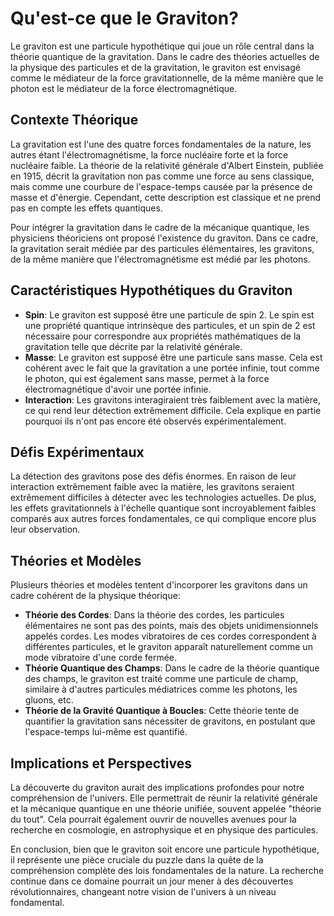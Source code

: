 # Qu'est-ce que le Graviton?

Le graviton est une particule hypothétique qui joue un rôle central dans la théorie quantique de la gravitation. Dans le cadre des théories actuelles de la physique des particules et de la gravitation, le graviton est envisagé comme le médiateur de la force gravitationnelle, de la même manière que le photon est le médiateur de la force électromagnétique.

## Contexte Théorique

La gravitation est l'une des quatre forces fondamentales de la nature, les autres étant l'électromagnétisme, la force nucléaire forte et la force nucléaire faible. La théorie de la relativité générale d'Albert Einstein, publiée en 1915, décrit la gravitation non pas comme une force au sens classique, mais comme une courbure de l'espace-temps causée par la présence de masse et d'énergie. Cependant, cette description est classique et ne prend pas en compte les effets quantiques.

Pour intégrer la gravitation dans le cadre de la mécanique quantique, les physiciens théoriciens ont proposé l'existence du graviton. Dans ce cadre, la gravitation serait médiée par des particules élémentaires, les gravitons, de la même manière que l'électromagnétisme est médié par les photons.

## Caractéristiques Hypothétiques du Graviton

- **Spin**: Le graviton est supposé être une particule de spin 2. Le spin est une propriété quantique intrinsèque des particules, et un spin de 2 est nécessaire pour correspondre aux propriétés mathématiques de la gravitation telle que décrite par la relativité générale.
- **Masse**: Le graviton est supposé être une particule sans masse. Cela est cohérent avec le fait que la gravitation a une portée infinie, tout comme le photon, qui est également sans masse, permet à la force électromagnétique d'avoir une portée infinie.
- **Interaction**: Les gravitons interagiraient très faiblement avec la matière, ce qui rend leur détection extrêmement difficile. Cela explique en partie pourquoi ils n'ont pas encore été observés expérimentalement.

## Défis Expérimentaux

La détection des gravitons pose des défis énormes. En raison de leur interaction extrêmement faible avec la matière, les gravitons seraient extrêmement difficiles à détecter avec les technologies actuelles. De plus, les effets gravitationnels à l'échelle quantique sont incroyablement faibles comparés aux autres forces fondamentales, ce qui complique encore plus leur observation.

## Théories et Modèles

Plusieurs théories et modèles tentent d'incorporer les gravitons dans un cadre cohérent de la physique théorique:

- **Théorie des Cordes**: Dans la théorie des cordes, les particules élémentaires ne sont pas des points, mais des objets unidimensionnels appelés cordes. Les modes vibratoires de ces cordes correspondent à différentes particules, et le graviton apparaît naturellement comme un mode vibratoire d'une corde fermée.
- **Théorie Quantique des Champs**: Dans le cadre de la théorie quantique des champs, le graviton est traité comme une particule de champ, similaire à d'autres particules médiatrices comme les photons, les gluons, etc.
- **Théorie de la Gravité Quantique à Boucles**: Cette théorie tente de quantifier la gravitation sans nécessiter de gravitons, en postulant que l'espace-temps lui-même est quantifié.

## Implications et Perspectives

La découverte du graviton aurait des implications profondes pour notre compréhension de l'univers. Elle permettrait de réunir la relativité générale et la mécanique quantique en une théorie unifiée, souvent appelée "théorie du tout". Cela pourrait également ouvrir de nouvelles avenues pour la recherche en cosmologie, en astrophysique et en physique des particules.

En conclusion, bien que le graviton soit encore une particule hypothétique, il représente une pièce cruciale du puzzle dans la quête de la compréhension complète des lois fondamentales de la nature. La recherche continue dans ce domaine pourrait un jour mener à des découvertes révolutionnaires, changeant notre vision de l'univers à un niveau fondamental.